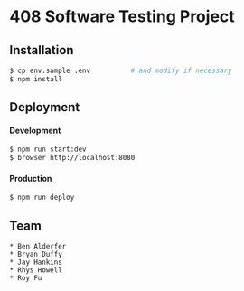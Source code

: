 408 Software Testing Project
=========

Installation
------------

```bash
$ cp env.sample .env          # and modify if necessary
$ npm install
```

Deployment
----------

#### Development

```bash
$ npm run start:dev
$ browser http://localhost:8080
```

#### Production

```bash
$ npm run deploy
```

Team
------------

```
* Ben Alderfer
* Bryan Duffy
* Jay Hankins
* Rhys Howell
* Roy Fu
```